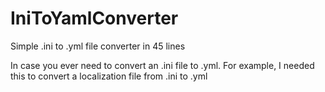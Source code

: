 # IniToYamlConverter
Simple .ini to .yml file converter in 45 lines

In case you ever need to convert an .ini file to .yml. For example, I needed this to convert a localization file from .ini to .yml
